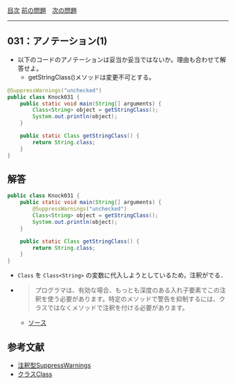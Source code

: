 [目次](../toc.md)
[前の問題](../030/README.md)　[次の問題](../032/README.md)


***
## 031：アノテーション(1)
* 以下のコードのアノテーションは妥当か妥当ではないか。理由も合わせて解答せよ。
    * getStringClass()メソッドは変更不可とする。

```java
@SuppressWarnings("unchecked")
public class Knock031 {
    public static void main(String[] arguments) {
        Class<String> object = getStringClass();
        System.out.println(object);
    }

    public static Class getStringClass() {
        return String.class;
    }
}
```

## 解答
```java
public class Knock031 {
    public static void main(String[] arguments) {
        @SuppressWarnings("unchecked")
        Class<String> object = getStringClass();
        System.out.println(object);
    }

    public static Class getStringClass() {
        return String.class;
    }
}
```
- `Class` を `Class<String>` の変数に代入しようとしているため，注釈がでる．
- > プログラマは、有効な場合、もっとも深度のある入れ子要素でこの注釈を使う必要があります。特定のメソッドで警告を抑制するには、クラスではなくメソッドで注釈を付ける必要があります。
    - [ソース](https://docs.oracle.com/javase/jp/8/docs/api/java/lang/SuppressWarnings.html)

## 参考文献
- [注釈型SuppressWarnings](https://docs.oracle.com/javase/jp/8/docs/api/java/lang/SuppressWarnings.html)
- [クラスClass<T>](https://docs.oracle.com/javase/jp/8/docs/api/java/lang/Class.html)

